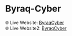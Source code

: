 # Byraq-Cyber
🌐 Live Website: [ByraqCyber](https://byraqcyber.netlify.app/#home)  
🌐 Live Website2: [ByraqCyber](https://byraqcyberfinnnnnal.netlify.app/#home)  

